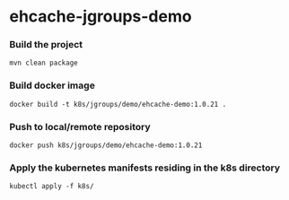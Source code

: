 # ehcache-jgroups-demo

### Build the project
```
mvn clean package
```

### Build docker image
```
docker build -t k8s/jgroups/demo/ehcache-demo:1.0.21 .
```

### Push to local/remote repository
```
docker push k8s/jgroups/demo/ehcache-demo:1.0.21
```

### Apply the kubernetes manifests residing in the k8s directory
```
kubectl apply -f k8s/
```

